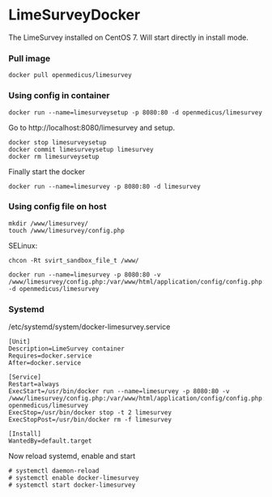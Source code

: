 # LimeSurveyDocker

The LimeSurvey installed on CentOS 7. Will start directly in install mode.

### Pull image

```
docker pull openmedicus/limesurvey
```

### Using config in container

```
docker run --name=limesurveysetup -p 8080:80 -d openmedicus/limesurvey
```

Go to http://localhost:8080/limesurvey and setup.

```
docker stop limesurveysetup
docker commit limesurveysetup limesurvey
docker rm limesurveysetup
```

Finally start the docker

```
docker run --name=limesurvey -p 8080:80 -d limesurvey
```

### Using config file on host

```
mkdir /www/limesurvey/
touch /www/limesurvey/config.php
```

SELinux:

```
chcon -Rt svirt_sandbox_file_t /www/
```

```
docker run --name=limesurvey -p 8080:80 -v /www/limesurvey/config.php:/var/www/html/application/config/config.php:rw -d openmedicus/limesurvey
```


### Systemd

/etc/systemd/system/docker-limesurvey.service

```
[Unit]
Description=LimeSurvey container
Requires=docker.service
After=docker.service

[Service]
Restart=always
ExecStart=/usr/bin/docker run --name=limesurvey -p 8080:80 -v /www/limesurvey/config.php:/var/www/html/application/config/config.php:rw openmedicus/limesurvey
ExecStop=/usr/bin/docker stop -t 2 limesurvey
ExecStopPost=/usr/bin/docker rm -f limesurvey

[Install]
WantedBy=default.target
```

Now reload systemd, enable and start
```
# systemctl daemon-reload
# systemctl enable docker-limesurvey
# systemctl start docker-limesurvey
```

